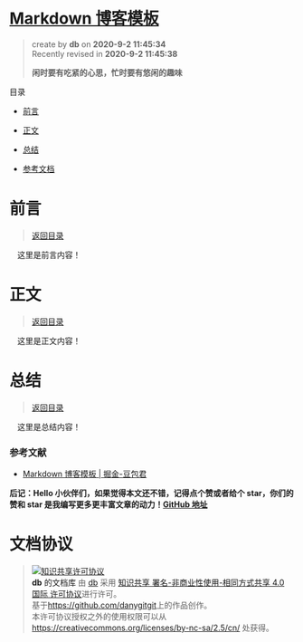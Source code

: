 # [Markdown 博客模板](https://github.com/danygitgit/document-library)

> create by **db** on **2020-9-2 11:45:34**  
> Recently revised in **2020-9-2 11:45:38**
>
> **闲时要有吃紧的心思，忙时要有悠闲的趣味**

<a name="menu-catalog" id="menu-catalog">目录</a>

- <a name="menu-preface" id="menu-preface"></a>[前言](#preface)

- <a name="menu-main-body" id="menu-main-body"></a>[正文](#main-body)

- <a name="menu-chapter3" id="menu-chapter3"></a>[总结](#chapter3)

- [参考文档](#reference-documents)

# <a name="preface" id="preface">前言</a>

> [返回目录](#menu-catalog)

&emsp;这里是前言内容！

# <a name="main-body" id="main-body">正文</a>
> [返回目录](#menu-catalog)

&emsp;这里是正文内容！

# <a name="chapter3" id="chapter3">总结</a>

> [返回目录](#menu-catalog)

&emsp;这里是总结内容！

### <a name="reference-documents" id="reference-documents">参考文献</a>

- [Markdown 博客模板 | 掘金-豆包君](https://juejin.im/user/5b1a3eb7f265da6e572b3ada)

**后记：Hello 小伙伴们，如果觉得本文还不错，记得点个赞或者给个 star，你们的赞和 star 是我编写更多更丰富文章的动力！[GitHub 地址](https://github.com/danygitgit/document-library)**

# 文档协议

> <a rel="license" href="http://creativecommons.org/licenses/by-nc-sa/4.0/"><img alt="知识共享许可协议" style="border-width:0" src="https://user-gold-cdn.xitu.io/2018/12/23/167d9537f3e29c99?w=88&h=31&f=png&s=1888" /></a><br /><a xmlns:dct="http://purl.org/dc/terms/" property="dct:title">**db** 的文档库</a> 由 <a xmlns:cc="http://creativecommons.org/ns#" href="db" property="cc:attributionName" rel="cc:attributionURL">db</a> 采用 <a rel="license" href="http://creativecommons.org/licenses/by-nc-sa/4.0/">知识共享 署名-非商业性使用-相同方式共享 4.0 国际 许可协议</a>进行许可。<br />基于<a xmlns:dct="http://purl.org/dc/terms/" href="https://github.com/danygitgit" rel="dct:source">https://github.com/danygitgit</a>上的作品创作。<br />本许可协议授权之外的使用权限可以从 <a xmlns:cc="http://creativecommons.org/ns#" href="https://creativecommons.org/licenses/by-nc-sa/2.5/cn/" rel="cc:morePermissions">https://creativecommons.org/licenses/by-nc-sa/2.5/cn/</a> 处获得。
